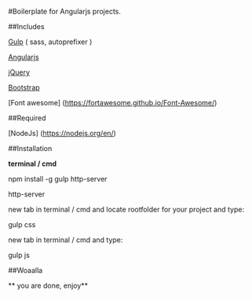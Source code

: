 #Boilerplate for Angularjs projects.


##Includes

[Gulp](http://gulpjs.com/) ( sass, autoprefixer )

[Angularjs](https://angularjs.org/)

[jQuery](http://jquery.com/)

[Bootstrap](http://getbootstrap.com/)

[Font awesome] (https://fortawesome.github.io/Font-Awesome/)

##Required

[NodeJs] (https://nodejs.org/en/)


##Installation

**terminal / cmd**

npm install -g gulp http-server

http-server

new tab in terminal / cmd and locate rootfolder for your project and type: 

gulp css

new tab in terminal / cmd and type: 

gulp js


##Woaalla

** you are done, enjoy**
